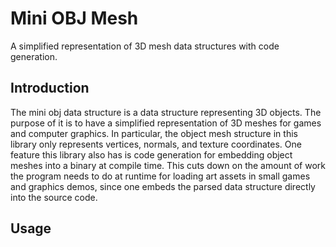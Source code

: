 # Mini OBJ Mesh
A simplified representation of 3D mesh data structures with code generation.

## Introduction
The mini obj data structure is a data structure representing 3D objects. The purpose
of it is to have a simplified representation of 3D meshes for games and computer graphics.
In particular, the object mesh structure in this library only represents vertices, normals, 
and texture coordinates. One feature this library also has is code generation for embedding 
object meshes into a binary at compile time. This cuts down on the amount of work the program
needs to do at runtime for loading art assets in small games and graphics demos, since one embeds 
the parsed data structure directly into the source code.

## Usage
